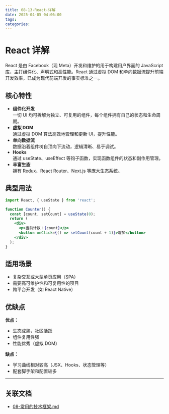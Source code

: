 ```yaml
---
title: 08-13-React-详解
date: 2025-04-05 04:06:00
tags:
categories:
---
```


# React 详解

React 是由 Facebook（现 Meta）开发和维护的用于构建用户界面的 JavaScript 库，主打组件化、声明式和高性能。React 通过虚拟 DOM 和单向数据流提升前端开发效率，已成为现代前端开发的事实标准之一。

## 核心特性

- **组件化开发**  
  一切 UI 均可拆解为独立、可复用的组件，每个组件拥有自己的状态和生命周期。
- **虚拟 DOM**  
  通过虚拟 DOM 算法高效地管理和更新 UI，提升性能。
- **单向数据流**  
  数据沿着组件树自顶向下流动，逻辑清晰、易于调试。
- **Hooks**  
  通过 useState、useEffect 等钩子函数，实现函数组件的状态和副作用管理。
- **丰富生态**  
  拥有 Redux、React Router、Next.js 等庞大生态系统。

## 典型用法

```jsx
import React, { useState } from 'react';

function Counter() {
  const [count, setCount] = useState(0);
  return (
    <div>
      <p>当前计数：{count}</p>
      <button onClick={() => setCount(count + 1)}>增加</button>
    </div>
  );
}
```

## 适用场景

- 复杂交互或大型单页应用（SPA）
- 需要高可维护性和可复用性的项目
- 跨平台开发（如 React Native）

## 优缺点

**优点：**
- 生态成熟，社区活跃
- 组件复用性强
- 性能优秀（虚拟 DOM）

**缺点：**
- 学习曲线相对较高（JSX、Hooks、状态管理等）
- 配套脚手架和配置较多

---

## 关联文档

- [08-常用的技术框架.md](./08-常用的技术框架.md)